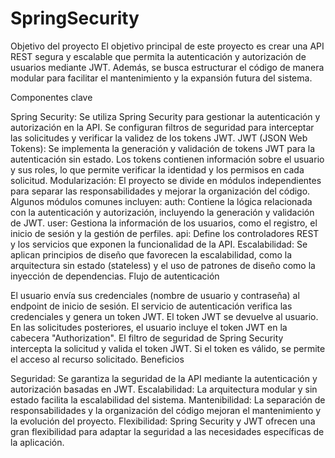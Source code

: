 # SpringSecurity
Objetivo del proyecto
El objetivo principal de este proyecto es crear una API REST segura y escalable que permita la autenticación y autorización de usuarios mediante JWT. Además, se busca estructurar el código de manera modular para facilitar el mantenimiento y la expansión futura del sistema.


Componentes clave

Spring Security: Se utiliza Spring Security para gestionar la autenticación y autorización en la API. Se configuran filtros de seguridad para interceptar las solicitudes y verificar la validez de los tokens JWT.
JWT (JSON Web Tokens): Se implementa la generación y validación de tokens JWT para la autenticación sin estado. Los tokens contienen información sobre el usuario y sus roles, lo que permite verificar la identidad y los permisos en cada solicitud.
Modularización: El proyecto se divide en módulos independientes para separar las responsabilidades y mejorar la organización del código. Algunos módulos comunes incluyen:
auth: Contiene la lógica relacionada con la autenticación y autorización, incluyendo la generación y validación de JWT.
user: Gestiona la información de los usuarios, como el registro, el inicio de sesión y la gestión de perfiles.
api: Define los controladores REST y los servicios que exponen la funcionalidad de la API.
Escalabilidad: Se aplican principios de diseño que favorecen la escalabilidad, como la arquitectura sin estado (stateless) y el uso de patrones de diseño como la inyección de dependencias.
Flujo de autenticación

El usuario envía sus credenciales (nombre de usuario y contraseña) al endpoint de inicio de sesión.
El servicio de autenticación verifica las credenciales y genera un token JWT.
El token JWT se devuelve al usuario.
En las solicitudes posteriores, el usuario incluye el token JWT en la cabecera "Authorization".
El filtro de seguridad de Spring Security intercepta la solicitud y valida el token JWT.
Si el token es válido, se permite el acceso al recurso solicitado.
Beneficios

Seguridad: Se garantiza la seguridad de la API mediante la autenticación y autorización basadas en JWT.
Escalabilidad: La arquitectura modular y sin estado facilita la escalabilidad del sistema.
Mantenibilidad: La separación de responsabilidades y la organización del código mejoran el mantenimiento y la evolución del proyecto.
Flexibilidad: Spring Security y JWT ofrecen una gran flexibilidad para adaptar la seguridad a las necesidades específicas de la aplicación.
